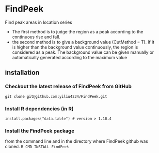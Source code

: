 # FindPeek
Find peak areas in location series  
* The first method is to judge the region as a peak according to the continuous rise and fall.  
* the second method is to give a background value (CutMethod = T). If it is higher than the background
 value continuously, the region is considered as a peak. The background value can be given manually or 
 automatically generated according to the maximum value 
## installation
### Checkout the latest release of FindPeek from GitHub
```git clone git@github.com:yiliu4234/FindPeek.git```
### Install R dependencies (in R)
 ```install.packages("data.table") # version > 1.10.4```

### Install the FindPeek package
from the command line and in the directory where FindPeek github was cloned.
```R CMD INSTALL FindPeek ```

